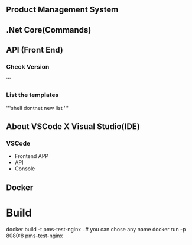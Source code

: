 ## Product Management System

## .Net Core(Commands)

## API (Front End)


### Check Version
'''

### List the templates
'''shell
dontnet new list
'''

## About VSCode X Visual Studio(IDE)

### VSCode
- Frontend APP
- API
- Console

## Docker


# Build

docker build -t pms-test-nginx . # you can chose any name
docker run -p 8080:8 pms-test-nginx 
